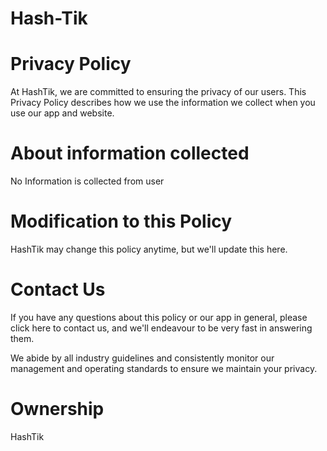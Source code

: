 # Hash-Tik

# Privacy Policy
At HashTik, we are committed to ensuring the privacy of our users. This Privacy Policy describes how we use the information we collect when you use our app and website.

# About information collected
No Information is collected from user

# Modification to this Policy
HashTik may change this policy anytime, but we'll update this here.

# Contact Us
If you have any questions about this policy or our app in general, please click here to contact us, and we'll endeavour to be very fast in answering them.

We abide by all industry guidelines and consistently monitor our management and operating standards to ensure we maintain your privacy.

# Ownership
HashTik
